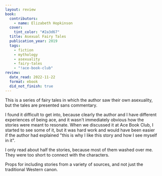 ```yaml
---
layout: review
book:
  contributors:
    - name: Elizabeth Hopkinson
  cover:
    tint_color: "#2a3d67"
  title: Asexual Fairy Tales
  publication_year: 2019
  tags:
    - fiction
    - mythology
    - asexuality
    - fairy-tales
    - "!ace-book-club"
review:
  date_read: 2022-11-22
  format: ebook
  did_not_finish: true
---
```


This is a series of fairy tales in which the author saw their own asexuality, but the tales are presented sans commentary.

I found it difficult to get into, because clearly the author and I have different experiences of being ace, and it wasn't immediately obvious how the stories were meant to resonate.
When we discussed it at Ace Book Club, I started to see some of it, but it was hard work and would have been easier if the author had explained "this is why I like this story and how I see myself in it".

I only read about half the stories, because most of them washed over me.
They were too short to connect with the characters.

Props for including stories from a variety of sources, and not just the traditional Western canon.

